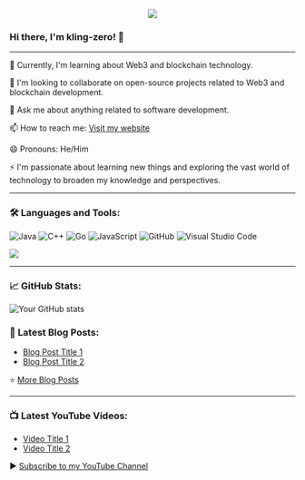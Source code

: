 <!--
**kling-zero/kling-zero** is a ✨ _special_ ✨ repository because its `README.md` (this file) appears on your GitHub profile.

Here are some ideas to get you started:

- 🔭 I’m currently working on ...
- 🌱 I’m currently learning ...
- 👯 I’m looking to collaborate on ...
- 🤔 I’m looking for help with ...
- 💬 Ask me about ...
- 📫 How to reach me: ...
- 😄 Pronouns: ...
- ⚡ Fun fact: ...
-->
<p align="center">
  <img src="https://readme-typing-svg.herokuapp.com/?lines=成长本就是一次盛大的告白&center=true&width=500&height=50&font=Roboto&color=000000" />
</p>


### Hi there, I'm kling-zero! 👋

---

🌱 Currently, I'm learning about Web3 and blockchain technology.

👯 I'm looking to collaborate on open-source projects related to Web3 and blockchain development.

💬 Ask me about anything related to software development.

📫 How to reach me: [Visit my website](https://kling-zero.github.io/)

😄 Pronouns: He/Him

⚡ I'm passionate about learning new things and exploring the vast world of technology to broaden my knowledge and perspectives.


---

### 🛠️ Languages and Tools:

![Java](https://img.shields.io/badge/-Java-%23ED8B00?style=flat&logo=java&logoColor=white)
![C++](https://img.shields.io/badge/-C++-%2300599C?style=flat&logo=c%2B%2B&logoColor=white)
![Go](https://img.shields.io/badge/-Go-%2300ADD8?style=flat&logo=go&logoColor=white)
![JavaScript](https://img.shields.io/badge/-JavaScript-%23F7DF1E?style=flat&logo=javascript&logoColor=black)
![GitHub](https://img.shields.io/badge/-GitHub-%23181717?style=flat&logo=github&logoColor=white)
![Visual Studio Code](https://img.shields.io/badge/-Visual%20Studio%20Code-%23007ACC?style=flat&logo=visual-studio-code&logoColor=white)

<img align="center"  src="https://github-readme-stats.vercel.app/api/top-langs/?username=kling-zero&theme=radical&layout=compact"  />

---

### 📈 GitHub Stats:

![Your GitHub stats](https://github-readme-stats.vercel.app/api?username=kling-zero&show_icons=true&theme=radical)


### 📕 Latest Blog Posts:

<!-- BLOG-POST-LIST:START -->
- [Blog Post Title 1](Link_to_your_blog_post)
- [Blog Post Title 2](Link_to_your_blog_post)
<!-- BLOG-POST-LIST:END -->

⭐️ [More Blog Posts](Link_to_your_blog)

---

### 📺 Latest YouTube Videos:

<!-- YOUTUBE:START -->
- [Video Title 1](Link_to_your_video)
- [Video Title 2](Link_to_your_video)
<!-- YOUTUBE:END -->

▶️ [Subscribe to my YouTube Channel](Link_to_your_youtube_channel)

